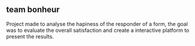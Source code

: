 ## team bonheur

Project made to analyse the hapiness of the responder of a form, the goal was to evaluate the overall satisfaction and create a interactive platform to present the results.

